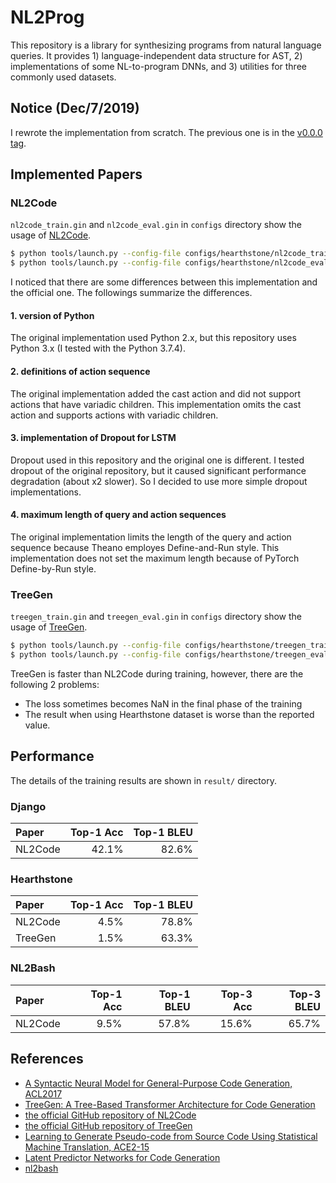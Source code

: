 NL2Prog
===

This repository is a library for synthesizing programs from natural language queries.
It provides 1) language-independent data structure for AST, 2) implementations of some NL-to-program DNNs, and 3) utilities for three commonly used datasets.


Notice (Dec/7/2019)
---

I rewrote the implementation from scratch. The previous one is in the [v0.0.0 tag](https://github.com/HiroakiMikami/NL2Prog/tree/v0.0.0).


Implemented Papers
---

### NL2Code

`nl2code_train.gin` and `nl2code_eval.gin` in `configs` directory show the usage of [NL2Code](https://arxiv.org/abs/1704.01696).

```bash
$ python tools/launch.py --config-file configs/hearthstone/nl2code_train.gin  # Train NL2Code with GPU
$ python tools/launch.py --config-file configs/hearthstone/nl2code_evaluate.gin  # Train NL2Code with GPU
```


I noticed that there are some differences between this implementation and the official one.
The followings summarize the differences.

#### 1. version of Python
The original implementation used Python 2.x, but this repository uses Python 3.x (I tested with the Python 3.7.4).

#### 2. definitions of action sequence
The original implementation added the cast action and did not support actions that have variadic children. This implementation omits the cast action and supports actions with variadic children.

#### 3. implementation of Dropout for LSTM
Dropout used in this repository and the original one is different. I tested dropout of the original repository, but it caused significant performance degradation (about x2 slower). So I decided to use more simple dropout implementations.

#### 4. maximum length of query and action sequences
The original implementation limits the length of the query and action sequence because Theano employes Define-and-Run style.
This implementation does not set the maximum length because of PyTorch Define-by-Run style.


### TreeGen

`treegen_train.gin` and `treegen_eval.gin` in `configs` directory show the usage of [TreeGen](https://arxiv.org/abs/1911.09983).

```bash
$ python tools/launch.py --config-file configs/hearthstone/treegen_train.gin  # Train TreeGen with GPU
$ python tools/launch.py --config-file configs/hearthstone/treegen_evaluate.gin  # Train TreeGen with GPU
```


TreeGen is faster than NL2Code during training, however, there are the following 2 problems:

* The loss sometimes becomes NaN in the final phase of the training
* The result when using Hearthstone dataset is worse than the reported value.


Performance
---

The details of the training results are shown in `result/` directory.

### Django

|Paper  |Top-1 Acc|Top-1 BLEU|
|:---   |---:     |---:      |
|NL2Code|42.1%    |82.6%     |

### Hearthstone

|Paper  |Top-1 Acc|Top-1 BLEU|
|:---   |---:     |---:      |
|NL2Code|4.5%     |78.8%     |
|TreeGen|1.5%     |63.3%     |

### NL2Bash

|Paper   |Top-1 Acc|Top-1 BLEU|Top-3 Acc|Top-3 BLEU|
|:---    |---:     |---:      |---:     |---:      |
|NL2Code |9.5%     |57.8%     |15.6%    |65.7%     |


References
---

* [A Syntactic Neural Model for General-Purpose Code Generation, ACL2017](https://arxiv.org/abs/1704.01696)
* [TreeGen: A Tree-Based Transformer Architecture for Code Generation](https://arxiv.org/abs/1911.09983)
* [the official GitHub repository of NL2Code](https://github.com/pcyin/NL2code/)
* [the official GitHub repository of TreeGen](https://github.com/zysszy/TreeGen)
* [Learning to Generate Pseudo-code from Source Code Using Statistical Machine Translation, ACE2-15](https://ieeexplore.ieee.org/document/7372045)
* [Latent Predictor Networks for Code Generation](https://arxiv.org/abs/1603.06744)
* [nl2bash](https://github.com/TellinaTool/nl2bash)
